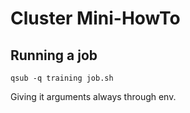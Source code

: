 # Cluster Mini-HowTo

## Running a job

```
qsub -q training job.sh
```

Giving it arguments always through env.
